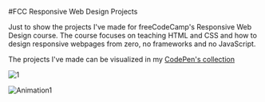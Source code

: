 #FCC Responsive Web Design Projects

Just to show the projects I've made for freeCodeCamp's Responsive Web Design course. The course focuses on teaching HTML and CSS and how to design responsive webpages from zero, no frameworks and no JavaScript.

The projects I've made can be visualized in my [CodePen's collection](https://codepen.io/collection/rxemqV)

![1](https://github.com/1898Angelo/responsive-web-design-projects/assets/123282394/d9c75f45-daa1-4d64-b1c7-959a0aca2360)

![Animation1](https://github.com/1898Angelo/responsive-web-design-projects/assets/123282394/12579cde-c785-4a87-b50c-0abbffe9196c)
